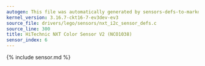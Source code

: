 ```yaml
---
autogen: This file was automatically generated by sensors-defs-to-markdown.py
kernel_version: 3.16.7-ckt16-7-ev3dev-ev3
source_file: drivers/lego/sensors/nxt_i2c_sensor_defs.c
source_line: 300
title: HiTechnic NXT Color Sensor V2 (NCO1038)
sensor_index: 6
---
```


{% include sensor.md %}
